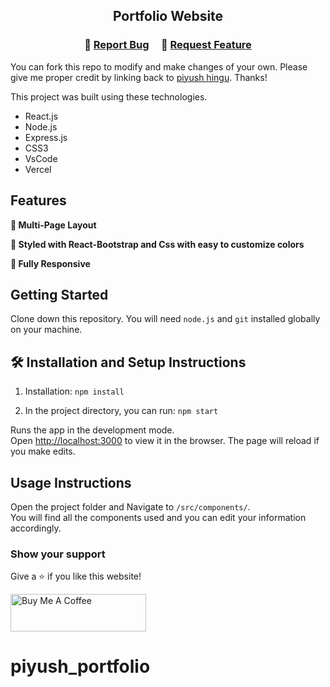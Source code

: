 <h2 align="center">
  Portfolio Website <br/>
  




<h3 align="center">
    🔹
    <a href="https://github.com/piyushhingu/piyush_portfolio.git">Report Bug</a> &nbsp; &nbsp;
    🔹
    <a href="https://github.com/piyushhingu/piyush_portfolio.git">Request Feature</a>
</h3>
  

You can fork this repo to modify and make changes of your own. Please give me proper credit by linking back to [piyush hingu](https://github.com/piyushhingu/piyush_portfolio). Thanks!


This project was built using these technologies.

- React.js
- Node.js
- Express.js
- CSS3
- VsCode
- Vercel

## Features

**📖 Multi-Page Layout**

**🎨 Styled with React-Bootstrap and Css with easy to customize colors**

**📱 Fully Responsive**

## Getting Started

Clone down this repository. You will need `node.js` and `git` installed globally on your machine.

## 🛠 Installation and Setup Instructions

1. Installation: `npm install`

2. In the project directory, you can run: `npm start`

Runs the app in the development mode.\
Open [http://localhost:3000](http://localhost:3000) to view it in the browser.
The page will reload if you make edits.

## Usage Instructions

Open the project folder and Navigate to `/src/components/`. <br/>
You will find all the components used and you can edit your information accordingly.

### Show your support

Give a ⭐ if you like this website!

<a href="https://www.buymeacoffee.com/piyush hingu" target="_blank"><img src="https://cdn.buymeacoffee.com/buttons/v2/default-violet.png" alt="Buy Me A Coffee" height= "60px" width= "217px" ></a>
# piyush_portfolio
